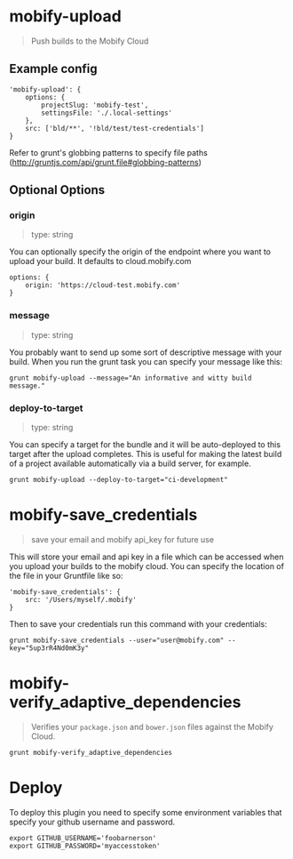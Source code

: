 # mobify-upload

> Push builds to the Mobify Cloud

## Example config

```
'mobify-upload': {
    options: {
        projectSlug: 'mobify-test',
        settingsFile: './.local-settings'
    },
    src: ['bld/**', '!bld/test/test-credentials']
}
```

Refer to grunt's globbing patterns to specify file paths (http://gruntjs.com/api/grunt.file#globbing-patterns)

## Optional Options

### origin

> type: string

You can optionally specify the origin of the endpoint where you want to upload your build.  It defaults to cloud.mobify.com

```
options: {
    origin: 'https://cloud-test.mobify.com'
}
```

### message

> type: string

You probably want to send up some sort of descriptive message with your build.  When you run the grunt task you can specify your message like this:

```
grunt mobify-upload --message="An informative and witty build message."
```

### deploy-to-target

> type: string

You can specify a target for the bundle and it will be auto-deployed to this
target after the upload completes. This is useful for making the latest build
of a project available automatically via a build server, for example.

```
grunt mobify-upload --deploy-to-target="ci-development"
```

# mobify-save_credentials

> save your email and mobify api_key for future use

This will store your email and api key in a file which can be accessed when you upload your builds to the mobify cloud.  You can specify the location of the file in your Gruntfile like so:

```
'mobify-save_credentials': {
    src: '/Users/myself/.mobify'
}
```

Then to save your credentials run this command with your credentials:

```
grunt mobify-save_credentials --user="user@mobify.com" --key="5up3rR4Nd0mK3y"
```

# mobify-verify_adaptive_dependencies

> Verifies your `package.json` and `bower.json` files against the Mobify Cloud.

```
grunt mobify-verify_adaptive_dependencies
```

# Deploy

To deploy this plugin you need to specify some environment variables that specify your github username and password.

```
export GITHUB_USERNAME='foobarnerson'
export GITHUB_PASSWORD='myaccesstoken'
```
